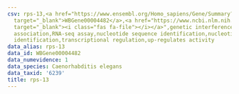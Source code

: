 ```yaml
---
csv: rps-13,<a href="https://www.ensembl.org/Homo_sapiens/Gene/Summary?db=core;g=WBGene00004482"
  target="_blank">WBGene00004482</a>,<a href="https://www.ncbi.nlm.nih.gov/pubmed/27496166"
  target="_blank"><i class="fas fa-file"></i></a>",genetic interference,functional
  association,RNA-seq assay,nucleotide sequence identification,nucleotide sequence
  identification,transcriptional regulation,up-regulates activity
data_alias: rps-13
data_id: WBGene00004482
data_numevidence: 1
data_species: Caenorhabditis elegans
data_taxid: '6239'
title: rps-13
---
```

